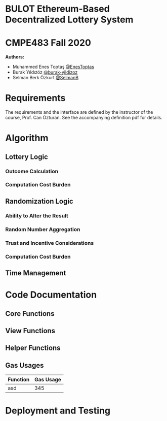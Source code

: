 # BULOT Ethereum-Based Decentralized Lottery System
# CMPE483 Fall 2020

**Authors:**
* Muhammed Enes Toptaş [@EnesToptas](https://github.com/EnesToptas)
* Burak Yıldızöz [@burak-yildizoz](https://github.com/burak-yildizoz)
* Selman Berk Özkurt [@SelmanB](https://github.com/SelmanB)


# Requirements
The requirements and the interface are defined by the instructor of the course, Prof. Can Özturan. See the accompanying definition pdf for details.



# Algorithm

## Lottery Logic

### Outcome Calculation

### Computation Cost Burden


## Randomization Logic

### Ability to Alter the Result

### Random Number Aggregation

### Trust and Incentive Considerations

### Computation Cost Burden


## Time Management

### 



# Code Documentation

## Core Functions


## View Functions

## Helper Functions


## Gas Usages

Function | Gas Usage
-------- | --------
asd | 345


# Deployment and Testing
